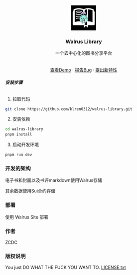 <!-- PROJECT LOGO -->
<br />

<p align="center">
  <a href="https://github.com/klren0312/walrus-library/">
    <img src="docImages/walrus-library-black.svg" alt="Logo" width="80" height="80">
  </a>

  <h3 align="center">Walrus Library</h3>
  <p align="center">
    一个去中心化的图书分享平台
    <br />
    <br />
    <br />
    <a href="https://walrus-library.walrus.site">查看Demo</a>
    ·
    <a href="https://github.com/klren0312/walrus-library/issues">报告Bug</a>
    ·
    <a href="https://github.com/klren0312/walrus-library/issues">提出新特性</a>
  </p>

</p>


###### **安装步骤**

1. 拉取代码
```sh
git clone https://github.com/klren0312/walrus-library.git
```

2. 安装依赖
```sh
cd walrus-library
pnpm install
```

3. 启动开发环境
```sh
pnpm run dev
```


### 开发的架构 

电子书和封面以及书评markdown使用Walrus存储

其余数据使用Sui合约存储


### 部署

使用 Walrus Site 部署



### 作者

ZCDC


### 版权说明

You just DO WHAT THE FUCK YOU WANT TO. [LICENSE.txt](https://github.com/klren0312/walrus-library/blob/master/LICENSE.txt)
